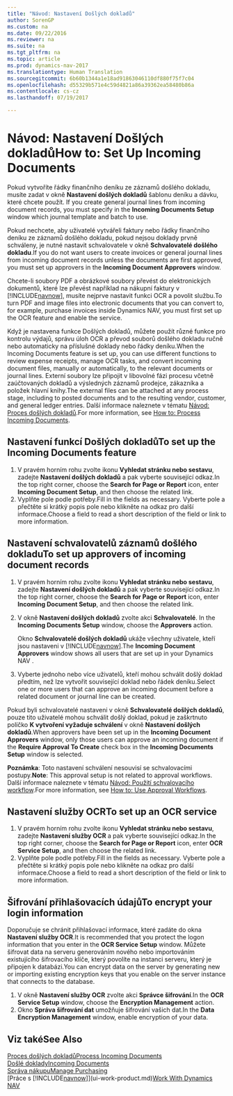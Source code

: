```yaml
---
title: "Návod: Nastavení Došlých dokladů"
author: SorenGP
ms.custom: na
ms.date: 09/22/2016
ms.reviewer: na
ms.suite: na
ms.tgt_pltfrm: na
ms.topic: article
ms.prod: dynamics-nav-2017
ms.translationtype: Human Translation
ms.sourcegitcommit: 6b60b1344a1e18ad91863046110df880f75f7c04
ms.openlocfilehash: d55329b571e4c59d4821a86a39362ea58480b86a
ms.contentlocale: cs-cz
ms.lasthandoff: 07/19/2017

---
```


# <a name="how-to-set-up-incoming-documents"></a><span data-ttu-id="db79f-102">Návod: Nastavení Došlých dokladů</span><span class="sxs-lookup"><span data-stu-id="db79f-102">How to: Set Up Incoming Documents</span></span>
<span data-ttu-id="db79f-103">Pokud vytvoříte řádky finančního deníku ze záznamů došlého dokladu, musíte zadat v okně **Nastavení došlých dokladů** šablonu deníku a dávku, které chcete použít. </span><span class="sxs-lookup"><span data-stu-id="db79f-103">If you create general journal lines from incoming document records, you must specify in the **Incoming Documents Setup** window which journal template and batch to use.</span></span>

<span data-ttu-id="db79f-104">Pokud nechcete, aby uživatelé vytvářeli faktury nebo řádky finančního deníku ze záznamů došlého dokladu, pokud nejsou doklady prvně schváleny, je nutné nastavit schvalovatele v okně **Schvalovatelé došlého dokladu**.</span><span class="sxs-lookup"><span data-stu-id="db79f-104">If you do not want users to create invoices or general journal lines from incoming document records unless the documents are first approved, you must set up approvers in the **Incoming Document Approvers** window.</span></span>

<span data-ttu-id="db79f-105">Chcete-li soubory PDF a obrázkové soubory převést do elektronických dokumentů, které lze převést například na nákupní faktury v [!INCLUDE[navnow](includes/navnow_md.md)], musíte nejprve nastavit funkci OCR a povolit službu.</span><span class="sxs-lookup"><span data-stu-id="db79f-105">To turn PDF and image files into electronic documents that you can convert to, for example, purchase invoices inside Dynamics NAV, you must first set up the OCR feature and enable the service.</span></span>

<span data-ttu-id="db79f-106">Když je nastavena funkce Došlých dokladů, můžete použít různé funkce pro kontrolu výdajů, správu úloh OCR a převod souborů došlého dokladu ručně nebo automaticky na příslušné doklady nebo řádky deníku.</span><span class="sxs-lookup"><span data-stu-id="db79f-106">When the Incoming Documents feature is set up, you can use different functions to review expense receipts, manage OCR tasks, and convert incoming document files, manually or automatically, to the relevant documents or journal lines.</span></span> <span data-ttu-id="db79f-107">Externí soubory lze připojit v libovolné fázi procesu včetně zaúčtovaných dokladů a výsledných záznamů prodejce, zákazníka a položek hlavní knihy.</span><span class="sxs-lookup"><span data-stu-id="db79f-107">The external files can be attached at any process stage, including to posted documents and to the resulting vendor, customer, and general ledger entries.</span></span> <span data-ttu-id="db79f-108">Další informace naleznete v tématu [Návod: Proces došlých dokladů](across-process-income-documents.md).</span><span class="sxs-lookup"><span data-stu-id="db79f-108">For more information, see [How to: Process Incoming Documents](across-process-income-documents.md).</span></span>

## <a name="to-set-up-the-incoming-documents-feature"></a><span data-ttu-id="db79f-109">Nastavení funkcí Došlých dokladů</span><span class="sxs-lookup"><span data-stu-id="db79f-109">To set up the Incoming Documents feature</span></span>
1. <span data-ttu-id="db79f-110">V pravém horním rohu zvolte ikonu **Vyhledat stránku nebo sestavu**, zadejte **Nastavení došlých dokladů** a pak vyberte související odkaz.</span><span class="sxs-lookup"><span data-stu-id="db79f-110">In the top right corner, choose the **Search for Page or Report** icon, enter **Incoming Document Setup**, and then choose the related link.</span></span>
2. <span data-ttu-id="db79f-111">Vyplňte pole podle potřeby.</span><span class="sxs-lookup"><span data-stu-id="db79f-111">Fill in the fields as necessary.</span></span> <span data-ttu-id="db79f-112">Vyberte pole a přečtěte si krátký popis pole nebo klikněte na odkaz pro další informace.</span><span class="sxs-lookup"><span data-stu-id="db79f-112">Choose a field to read a short description of the field or link to more information.</span></span>

## <a name="to-set-up-approvers-of-incoming-document-records"></a><span data-ttu-id="db79f-113">Nastavení schvalovatelů záznamů došlého dokladu</span><span class="sxs-lookup"><span data-stu-id="db79f-113">To set up approvers of incoming document records</span></span>
1. <span data-ttu-id="db79f-114">V pravém horním rohu zvolte ikonu **Vyhledat stránku nebo sestavu**, zadejte **Nastavení došlých dokladů** a pak vyberte související odkaz.</span><span class="sxs-lookup"><span data-stu-id="db79f-114">In the top right corner, choose the **Search for Page or Report** icon, enter **Incoming Document Setup**, and then choose the related link.</span></span>  
2. <span data-ttu-id="db79f-115">V okně **Nastavení došlých dokladů** zvolte akci **Schvalovatelé**. </span><span class="sxs-lookup"><span data-stu-id="db79f-115">In the **Incoming Documents Setup** window, choose the **Approvers** action.</span></span>

    <span data-ttu-id="db79f-116">Okno **Schvalovatelé došlých dokladů** ukáže všechny uživatele, kteří jsou nastaveni v [!INCLUDE[navnow](includes/navnow_md.md)].</span><span class="sxs-lookup"><span data-stu-id="db79f-116">The **Incoming Document Approvers** window shows all users that are set up in your Dynamics NAV .</span></span>  
3. <span data-ttu-id="db79f-117">Vyberte jednoho nebo více uživatelů, kteří mohou schválit došlý doklad předtím, než lze vytvořit související doklad nebo řádek deníku.</span><span class="sxs-lookup"><span data-stu-id="db79f-117">Select one or more users that can approve an incoming document before a related document or journal line can be created.</span></span>

<span data-ttu-id="db79f-118">Pokud byli schvalovatelé nastaveni v okně **Schvalovatelé došlých dokladů**, pouze tito uživatelé mohou schválit došlý doklad, pokud je zaškrtnuto políčko **K vytvoření vyžaduje schválení** v okně **Nastavení došlých dokladů**.</span><span class="sxs-lookup"><span data-stu-id="db79f-118">When approvers have been set up in the **Incoming Document Approvers** window, only those users can approve an incoming document if the **Require Approval To Create** check box in the **Incoming Documents Setup** window is selected.</span></span>

<span data-ttu-id="db79f-119">**Poznámka**: Toto nastavení schválení nesouvisí se schvalovacími postupy.</span><span class="sxs-lookup"><span data-stu-id="db79f-119">**Note**: This approval setup is not related to approval workflows.</span></span> <span data-ttu-id="db79f-120">Další informace naleznete v tématu [Návod: Použití schvalovacího workflow](across-how-use-approval-workflows.md).</span><span class="sxs-lookup"><span data-stu-id="db79f-120">For more information, see [How to: Use Approval Workflows](across-how-use-approval-workflows.md).</span></span>

## <a name="to-set-up-an-ocr-service"></a><span data-ttu-id="db79f-121">Nastavení služby OCR</span><span class="sxs-lookup"><span data-stu-id="db79f-121">To set up an OCR service</span></span>
1. <span data-ttu-id="db79f-122">V pravém horním rohu zvolte ikonu **Vyhledat stránku nebo sestavu**, zadejte **Nastavení služby OCR** a pak vyberte související odkaz.</span><span class="sxs-lookup"><span data-stu-id="db79f-122">In the top right corner, choose the **Search for Page or Report** icon, enter **OCR Service Setup**, and then choose the related link.</span></span>
2. <span data-ttu-id="db79f-123">Vyplňte pole podle potřeby.</span><span class="sxs-lookup"><span data-stu-id="db79f-123">Fill in the fields as necessary.</span></span> <span data-ttu-id="db79f-124">Vyberte pole a přečtěte si krátký popis pole nebo klikněte na odkaz pro další informace.</span><span class="sxs-lookup"><span data-stu-id="db79f-124">Choose a field to read a short description of the field or link to more information.</span></span>


## <a name="to-encrypt-your-login-information"></a><span data-ttu-id="db79f-125">Šifrování přihlašovacích údajů</span><span class="sxs-lookup"><span data-stu-id="db79f-125">To encrypt your login information</span></span>
<span data-ttu-id="db79f-126">Doporučuje se chránit přihlašovací informace, které zadáte do okna **Nastavení služby OCR**.</span><span class="sxs-lookup"><span data-stu-id="db79f-126">It is recommended that you protect the logon information that you enter in the **OCR Service Setup** window.</span></span> <span data-ttu-id="db79f-127">Můžete šifrovat data na serveru generováním nového nebo importováním existujícího šifrovacího klíče, který povolíte na instanci serveru, který je připojen k databázi.</span><span class="sxs-lookup"><span data-stu-id="db79f-127">You can encrypt data on the server by generating new or importing existing encryption keys that you enable on the server instance that connects to the database.</span></span>

1. <span data-ttu-id="db79f-128">V okně **Nastavení služby OCR** zvolte akci **Správce šifrování**.</span><span class="sxs-lookup"><span data-stu-id="db79f-128">In the **OCR Service Setup** window, choose the **Encryption Management** action.</span></span>
2. <span data-ttu-id="db79f-129">Okno **Správa šifrování dat** umožňuje šifrování vašich dat.</span><span class="sxs-lookup"><span data-stu-id="db79f-129">In the **Data Encryption Management** window, enable encryption of your data.</span></span>

## <a name="see-also"></a><span data-ttu-id="db79f-130">Viz také</span><span class="sxs-lookup"><span data-stu-id="db79f-130">See Also</span></span>  
[<span data-ttu-id="db79f-131">Proces došlých dokladů</span><span class="sxs-lookup"><span data-stu-id="db79f-131">Process Incoming Documents</span></span>](across-process-income-documents.md)  
[<span data-ttu-id="db79f-132">Došlé doklady</span><span class="sxs-lookup"><span data-stu-id="db79f-132">Incoming Documents</span></span>](across-income-documents.md)  
[<span data-ttu-id="db79f-133">Správa nákupu</span><span class="sxs-lookup"><span data-stu-id="db79f-133">Manage Purchasing</span></span>](purchasing-manage-purchasing.md)  
<span data-ttu-id="db79f-134">[Práce s [!INCLUDE[navnow](includes/navnow_md.md)]](ui-work-product.md)</span><span class="sxs-lookup"><span data-stu-id="db79f-134">[Work With Dynamics NAV](ui-work-product.md)</span></span>

